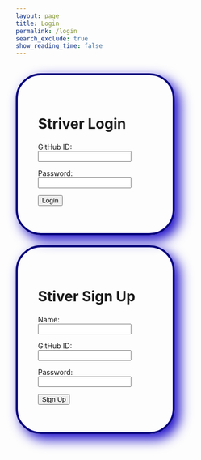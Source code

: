 ```yaml
---
layout: page 
title: Login
permalink: /login
search_exclude: true
show_reading_time: false 
---
```


<br>

<style>
.login-container {
    display: flex;
    justify-content: space-between;
    flex-wrap: wrap; /* allows the cards to wrap onto the next line if the screen is too small */
}

.login-card {
    margin-top: 0; /* remove the top margin */
    width: 45%;
    border: 4px solid #07027d;
    border-radius: 50px;
    padding: 40px;
    box-shadow: 10px 10px 25px rgba(23, 7, 201, 1);
    margin-bottom: 20px;
    overflow-x: auto; /* Enable horizontal scrolling */
}

.login-card h1 {
    margin-bottom: 20px;
}

.signup-card {
    margin-top: 0; /* remove the top margin */
    width: 45%;
    border: 4px solid #07027d;
    border-radius: 50px;
    padding: 40px;
    box-shadow: 10px 10px 25px rgba(23, 7, 201, 1);
    margin-bottom: 20px;
    overflow-x: auto; /* Enable horizontal scrolling */
}

.signup-card h1 {
    margin-bottom: 20px;
}
</style>

<div class="login-container">
    <!-- Python Login Form -->
    <div class="login-card">
        <h1 id="pythonTitle">Striver Login</h1>
        <form id="pythonForm" onsubmit="pythonLogin(); return false;">
            <p>
                <label>
                    GitHub ID:
                    <input type="text" name="uid" id="uid" required>
                </label>
            </p>
            <p>
                <label>
                    Password:
                    <input type="password" name="password" id="password" required>
                </label>
            </p>
            <p>
                <button type="submit">Login</button>
            </p>
            <p id="message" style="color: red;"></p>
        </form>
    </div>
    <div class="signup-card">
        <h1 id="signupTitle">Stiver Sign Up</h1>
        <form id="signupForm" onsubmit="signup(); return false;">
            <p>
                <label>
                    Name:
                    <input type="text" name="name" id="name" required>
                </label>
            </p>
            <p>
                <label>
                    GitHub ID:
                    <input type="text" name="signupUid" id="signupUid" required>
                </label>
            </p>
            <p>
                <label>
                    Password:
                    <input type="password" name="signupPassword" id="signupPassword" required>
                </label>
            </p>
            <p>
                <button type="submit">Sign Up</button>
            </p>
            <p id="signupMessage" style="color: green;"></p>
        </form>
    </div>
</div>

<script type="module">
    import { login, pythonURI, fetchOptions } from '{{site.baseurl}}/assets/js/api/config.js';

    // Function to handle Python login
    window.pythonLogin = function() {
        const options = {
            URL: `${pythonURI}/api/authenticate`,
            method: "POST",
            headers: {
                "Content-Type": "application/json"
            },
            body: JSON.stringify({
                uid: document.getElementById("uid").value,
                password: document.getElementById("password").value,
            })
        };
        console.log("Login options:", options);
        fetch(options.URL, {
            method: options.method,
            headers: options.headers,
            body: options.body,
            credentials: 'include' // Include credentials for cross-origin requests
        })
        .then(response => {
            if (!response.ok) {
                throw new Error(`Login failed: ${response.status}`);
            }
            return response.json();
        })
        .then(data => {
            console.log("Login successful:", data);
            document.getElementById("message").textContent = "Login successful!";
            // Redirect or handle successful login
        })
        .catch(error => {
            console.error("Login Error:", error);
            document.getElementById("message").textContent = `Login Error: ${error.message}`;
        });
    }

    // Function to handle signup
    window.signup = function() {
        const signupButton = document.querySelector(".signup-card button");

        // Disable the button and change its color
        signupButton.disabled = true;
        signupButton.style.backgroundColor = '#d3d3d3'; // Light gray to indicate disabled state

        const signupOptions = {
            URL: `${pythonURI}/api/user`,
            method: "POST",
            headers: {
                "Content-Type": "application/json"
            },
            body: JSON.stringify({
                name: document.getElementById("name").value,
                uid: document.getElementById("signupUid").value,
                password: document.getElementById("signupPassword").value
            })
        };

        console.log("Signup options:", signupOptions);

        fetch(signupOptions.URL, {
            method: signupOptions.method,
            headers: signupOptions.headers,
            body: signupOptions.body,
            credentials: 'include' // Include credentials for cross-origin requests
        })
        .then(response => {
            if (!response.ok) {
                throw new Error(`Signup failed: ${response.status}`);
            }
            return response.json();
        })
        .then(data => {
            document.getElementById("signupMessage").textContent = "Signup successful!";
            // Optionally redirect to login page or handle as needed
            // window.location.href = '{{site.baseurl}}/profile';
        })
        .catch(error => {
            console.error("Signup Error:", error);
            document.getElementById("signupMessage").textContent = `Signup Error: ${error.message}`;
            // Re-enable the button if there is an error
            signupButton.disabled = false;
            signupButton.style.backgroundColor = ''; // Reset to default color
        });
    }

    // Function to fetch and display Python data
    function pythonDatabase() {
        const URL = `${pythonURI}/api/id`;

        fetch(URL, {
            method: 'GET',
            headers: {
                "Content-Type": "application/json"
            },
            credentials: 'include' // Include credentials for cross-origin requests
        })
        .then(response => {
            if (!response.ok) {
                throw new Error(`Flask server response: ${response.status}`);
            }
            return response.json();
        })
        .then(data => {
            window.location.href = '/StriverrFrontend/Striver/striver-profile';
        })
        .catch(error => {
            console.error("Python Database Error:", error);
            const errorMsg = `Python Database Error: ${error.message}`;
        });
    }

    // Call relevant database functions on the page load
    window.onload = function() {
         pythonDatabase();
    };
</script>
